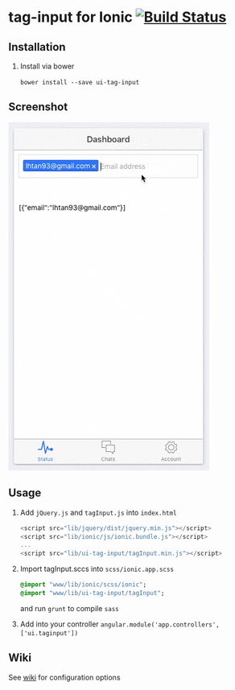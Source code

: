 # tag-input for Ionic [![Build Status](https://travis-ci.org/ionic-widget/ui-tag-input.svg?branch=master)](https://travis-ci.org/ionic-widget/ui-tag-input)

## Installation

1. Install via bower

    `bower install --save ui-tag-input`

## Screenshot

![screenshot](https://github.com/ionic-widget/tag-input/blob/development/screenshot/screenshot.gif?raw=true "Screenshot")

## Usage

1. Add `jQuery.js` and `tagInput.js` into `index.html`

    ```javascript
    <script src="lib/jquery/dist/jquery.min.js"></script>
    <script src="lib/ionic/js/ionic.bundle.js"></script>
    ...
    <script src="lib/ui-tag-input/tagInput.min.js"></script>
    ```
2. Import tagInput.sccs into `scss/ionic.app.scss`

    ```sass
    @import "www/lib/ionic/scss/ionic";
    @import "www/lib/ui-tag-input/tagInput";
    ```

    and run `grunt` to compile `sass`

3. Add into your controller
    `angular.module('app.controllers', ['ui.taginput'])`

## Wiki

See [wiki](https://github.com/ionic-widget/ui-tag-input/wiki) for configuration options
